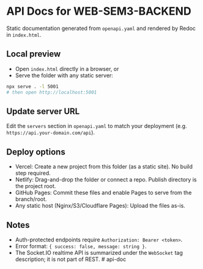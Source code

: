 # API Docs for WEB-SEM3-BACKEND

Static documentation generated from `openapi.yaml` and rendered by Redoc in `index.html`.

## Local preview

- Open `index.html` directly in a browser, or
- Serve the folder with any static server:

```bash
npx serve . -l 5001
# then open http://localhost:5001
```

## Update server URL

Edit the `servers` section in `openapi.yaml` to match your deployment (e.g. `https://api.your-domain.com/api`).

## Deploy options

- Vercel: Create a new project from this folder (as a static site). No build step required.
- Netlify: Drag-and-drop the folder or connect a repo. Publish directory is the project root.
- GitHub Pages: Commit these files and enable Pages to serve from the branch/root.
- Any static host (Nginx/S3/Cloudflare Pages): Upload the files as-is.

## Notes

- Auth-protected endpoints require `Authorization: Bearer <token>`.
- Error format: `{ success: false, message: string }`.
- The Socket.IO realtime API is summarized under the `WebSocket` tag description; it is not part of REST.
#   a p i - d o c  
 